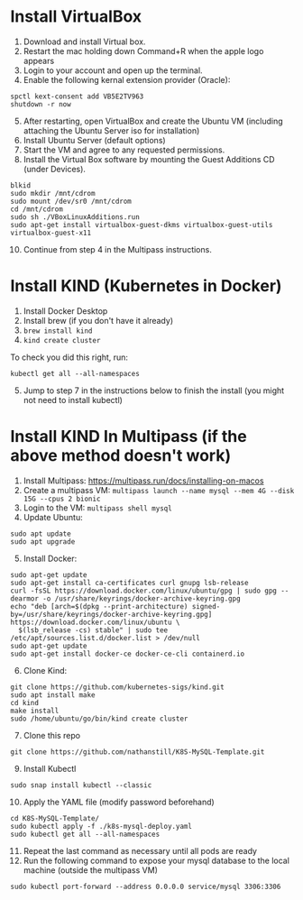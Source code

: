 # Install VirtualBox
1. Download and install Virtual box.
2. Restart the mac holding down Command+R when the apple logo appears
3. Login to your account and open up the terminal.
4. Enable the following kernal extension provider (Oracle):
```
spctl kext-consent add VB5E2TV963
shutdown -r now
```
5. After restarting, open VirtualBox and create the Ubuntu VM (including attaching the Ubuntu Server iso for installation)
6. Install Ubuntu Server (default options)
7. Start the VM and agree to any requested permissions.
8. Install the Virtual Box software by mounting the Guest Additions CD (under Devices).
```
blkid
sudo mkdir /mnt/cdrom
sudo mount /dev/sr0 /mnt/cdrom
cd /mnt/cdrom
sudo sh ./VBoxLinuxAdditions.run
sudo apt-get install virtualbox-guest-dkms virtualbox-guest-utils virtualbox-guest-x11
```
10. Continue from step 4 in the Multipass instructions.

# Install KIND (Kubernetes in Docker)
1. Install Docker Desktop
2. Install brew (if you don't have it already)
3. ```brew install kind```
4. ```kind create cluster```

To check you did this right, run:
```
kubectl get all --all-namespaces
```
5. Jump to step 7 in the instructions below to finish the install (you might not need to install kubectl)

# Install KIND In Multipass (if the above method doesn't work)
1. Install Multipass: https://multipass.run/docs/installing-on-macos
2. Create a multipass VM: ```multipass launch --name mysql --mem 4G --disk 15G --cpus 2 bionic```
3. Login to the VM: ```multipass shell mysql```
4. Update Ubuntu: 
```
sudo apt update
sudo apt upgrade
```
5. Install Docker:
```
sudo apt-get update
sudo apt-get install ca-certificates curl gnupg lsb-release
curl -fsSL https://download.docker.com/linux/ubuntu/gpg | sudo gpg --dearmor -o /usr/share/keyrings/docker-archive-keyring.gpg
echo "deb [arch=$(dpkg --print-architecture) signed-by=/usr/share/keyrings/docker-archive-keyring.gpg] https://download.docker.com/linux/ubuntu \
  $(lsb_release -cs) stable" | sudo tee /etc/apt/sources.list.d/docker.list > /dev/null
sudo apt-get update
sudo apt-get install docker-ce docker-ce-cli containerd.io
```
6. Clone Kind: 
```
git clone https://github.com/kubernetes-sigs/kind.git
sudo apt install make
cd kind
make install
sudo /home/ubuntu/go/bin/kind create cluster
```
7. Clone this repo
```
git clone https://github.com/nathanstill/K8S-MySQL-Template.git
```
9. Install Kubectl
```
sudo snap install kubectl --classic
```
10. Apply the YAML file (modify password beforehand)
```
cd K8S-MySQL-Template/
sudo kubectl apply -f ./k8s-mysql-deploy.yaml
sudo kubectl get all --all-namespaces
```
11. Repeat the last command as necessary until all pods are ready
12. Run the following command to expose your mysql database to the local machine (outside the multipass VM)
```
sudo kubectl port-forward --address 0.0.0.0 service/mysql 3306:3306
```
